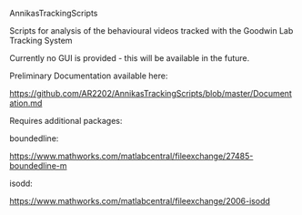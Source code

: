 AnnikasTrackingScripts

Scripts for analysis of the behavioural videos tracked with the Goodwin Lab Tracking System

Currently no GUI is provided - this will be available in the future.

Preliminary Documentation available here:

https://github.com/AR2202/AnnikasTrackingScripts/blob/master/Documentation.md

Requires additional packages:

boundedline:

https://www.mathworks.com/matlabcentral/fileexchange/27485-boundedline-m

isodd:

https://www.mathworks.com/matlabcentral/fileexchange/2006-isodd
